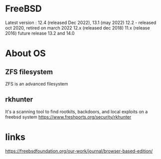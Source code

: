 # FreeBSD

Latest version : 12.4 (released Dec 2022), 13.1 (may 2022)
12.2 - released oct 2020, retired on march 2022
12.x (released dec 2018) 
11.x (release 2016)
future release 13.2 and 14.0


# About OS

## ZFS filesystem
ZFS is an advanced filesystem

## rkhunter
It's a scanning tool to find rootkits, backdoors, and local exploits on a freebsd system
https://www.freshports.org/security/rkhunter


# links
https://freebsdfoundation.org/our-work/journal/browser-based-edition/